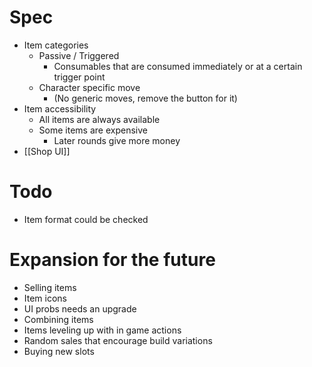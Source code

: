# Spec
- Item categories
	- Passive / Triggered
		- Consumables that are consumed immediately or at a certain trigger point
	- Character specific move
		- (No generic moves, remove the button for it)
- Item accessibility
	- All items are always available
	- Some items are expensive
		- Later rounds give more money
- [[Shop UI]]

# Todo
- Item format could be checked

# Expansion for the future
- Selling items
- Item icons
- UI probs needs an upgrade
- Combining items
- Items leveling up with in game actions
- Random sales that encourage build variations
- Buying new slots
